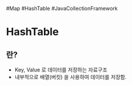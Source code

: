 #Map #HashTable #JavaCollectionFramework 

# HashTable

## 란?
* Key, Value 로 데이터를 저장하는 자료구조
* 내부적으로 배열(버킷) 을 사용하여 데이터를 저장함.